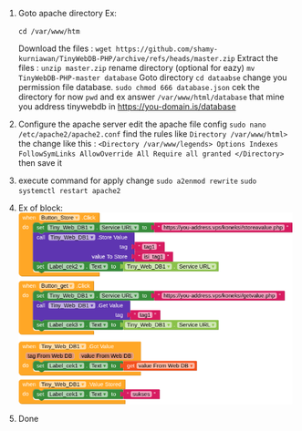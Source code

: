 1. Goto apache directory Ex:
   
   `cd /var/www/htm`
   
   Download the files :
   `wget https://github.com/shamy-kurniawan/TinyWebDB-PHP/archive/refs/heads/master.zip`
   Extract the files :
   `unzip master.zip`
   rename directory (optional for eazy)
   `mv TinyWebDB-PHP-master database`
   Goto directory
   `cd dataabse`
   change you permission file database.
   `sudo chmod 666 database.json`
   cek the directory for now
   `pwd` and ex answer `/var/www/html/database` that mine you address tinywebdb in https://you-domain.is/database

3. Configure the apache server
   edit the apache file config
   `sudo nano /etc/apache2/apache2.conf`
   find the rules like `Directory /var/www/html>` the change like this :
   `<Directory /var/www/legends>
        Options Indexes FollowSymLinks
        AllowOverride All
        Require all granted
    </Directory> `
   then save it
   
4. execute command for apply change
   `sudo a2enmod rewrite`
    `sudo systemctl restart apache2`

5.  Ex of block:
     ![image|690x252](https://github.com/shamy-kurniawan/TinyWebDB-PHP/blob/master/blocks.png)
    
7.  Done
   
